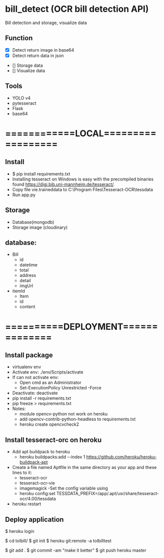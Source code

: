 # bill_detect (OCR bill detection API)
Bill detection and storage, visualize data
## Function
- [x] Detect return image in base64
- [x] Detect return data in json
- [] Storage data
- [] Visualize data
## Tools
- YOLO v4
- pytesseract
- Flask
- base64
# ============LOCAL==================
## Install
- $ pip install requirements.txt
- Installing tesseract on Windows is easy with the precompiled binaries found https://digi.bib.uni-mannheim.de/tesseract/.
- Copy file vie.traineddata to C:\Program Files\Tesseract-OCR\tessdata
- Run app.py
## Storage
- Database(mongodb)
- Storage image (cloudinary)
## database:
- Bill
  - id
  - datetime
  - total
  - address
  - detail
  - imgUrl
- itemId
  - Item
  - id
  - content

# ==========DEPLOYMENT==============
## Install package
- virtualenv env
- Activate env: ./env/Scripts/activate
- If can not activate env:
  - Open cmd as an Administrator
  - Set-ExecutionPolicy Unrestricted -Force
- Deactivate: deactivate
- pip install -r requirements.txt
- pip freeze > requirements.txt
- Notes:
  - module opencv-python not work on heroku
  - add opencv-contrib-python-headless to requirements.txt
  - heroku create opencvcheck2


## Install tesseract-orc on heroku
- Add apt buildpack to heroku
  - heroku buildpacks:add --index 1 https://github.com/heroku/heroku-buildpack-apt
- Create a file named Aptfile in the same directory as your app and these lines to it:
  - tesseract-ocr
  - tesseract-ocr-vie
  - imagemagick
-Set the config variable using
  - heroku config:set TESSDATA_PREFIX=/app/.apt/usr/share/tesseract-ocr/4.00/tessdata
- heroku restart

## Deploy application
$ heroku login

$ cd tolbill/
$ git init
$ heroku git:remote -a tolbilltest

$ git add .
$ git commit -am "make it better"
$ git push heroku master
